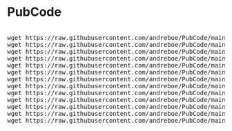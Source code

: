 # PubCode
<pre>

wget https://raw.githubusercontent.com/andreboe/PubCode/main/PubCode.AppParams_v1.AppParams.cs
wget https://raw.githubusercontent.com/andreboe/PubCode/main/PubCode.AppParams_v1.Param.cs
wget https://raw.githubusercontent.com/andreboe/PubCode/main/PubCode.AppParams_v2.AppParams.cs
wget https://raw.githubusercontent.com/andreboe/PubCode/main/PubCode.AppParams_v2.Param.cs
wget https://raw.githubusercontent.com/andreboe/PubCode/main/PubCode.AppParams_v3.AppParams.cs
wget https://raw.githubusercontent.com/andreboe/PubCode/main/PubCode.AppParams_v3.Param.cs
wget https://raw.githubusercontent.com/andreboe/PubCode/main/PubCode.BaseTypeExt_v1.cs
wget https://raw.githubusercontent.com/andreboe/PubCode/main/PubCode.ConsoleMgr_v1.cs
wget https://raw.githubusercontent.com/andreboe/PubCode/main/PubCode.ProcessMgr_v1.cs
wget https://raw.githubusercontent.com/andreboe/PubCode/main/PubCode.Robocopy_v1.cs
wget https://raw.githubusercontent.com/andreboe/PubCode/main/PubCode.SubApp_v1.cs
wget https://raw.githubusercontent.com/andreboe/PubCode/main/PubCode.SysInfo_v1.cs
wget https://raw.githubusercontent.com/andreboe/PubCode/main/PubCode.UpdateEXE_v1.cs

</pre>
